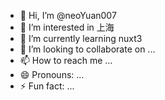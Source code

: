 - 👋 Hi, I’m @neoYuan007
- 👀 I’m interested in 上海
- 🌱 I’m currently learning nuxt3
- 💞️ I’m looking to collaborate on ...
- 📫 How to reach me ...
- 😄 Pronouns: ...
- ⚡ Fun fact: ...

<!---
neoYuan007/neoYuan007 is a ✨ special ✨ repository because its `README.md` (this file) appears on your GitHub profile.
You can click the Preview link to take a look at your changes.
--->
